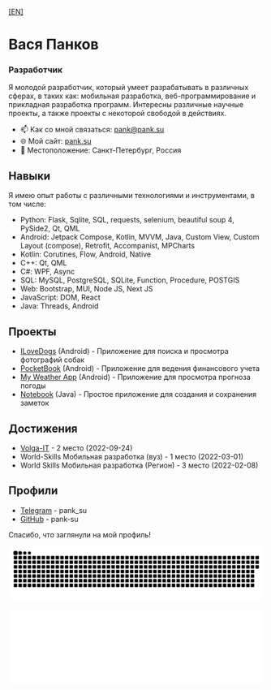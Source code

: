 [[EN]](README_en.md)

# Вася Панков

### Разработчик

Я молодой разработчик, который умеет разрабатывать в различных сферах, в таких как: мобильная разработка, веб-программирование и прикладная разработка программ. Интересны различные научные проекты, а также проекты с некоторой свободой в действиях.

- 📫 Как со мной связаться: [pank@pank.su](mailto:pank@pank.su)
- 🌐 Мой сайт: [pank.su](https://pank.su)
- 📍 Местоположение: Санкт-Петербург, Россия

## Навыки

Я имею опыт работы с различными технологиями и инструментами, в том числе:

- Python: Flask, Sqlite, SQL, requests, selenium, beautiful soup 4, PySide2, Qt, QML
- Android: Jetpack Compose, Kotlin, MVVM, Java, Custom View, Custom Layout (compose), Retrofit, Accompanist, MPCharts
- Kotlin: Corutines, Flow, Android, Native
- C++: Qt, QML
- C#: WPF, Async
- SQL: MySQL, PostgreSQL, SQLite, Function, Procedure, POSTGIS
- Web: Bootstrap, MUI, Node JS, Next JS
- JavaScript: DOM, React
- Java: Threads, Android

## Проекты

- [ILoveDogs](https://github.com/vasyas-training/ILoveDogs) (Android) - Приложение для поиска и просмотра фотографий собак
- [PocketBook](https://github.com/vasyas-training/PocketBook) (Android) - Приложение для ведения финансового учета
- [My Weather App](https://github.com/vasyas-training/My-Weather-App) (Android) - Приложение для просмотра прогноза погоды
- [Notebook](https://github.com/vasyas-training/Notebook) (Java) - Простое приложение для создания и сохранения заметок

## Достижения

- [Volga-IT](https://volga-it.org/) - 2 место (2022-09-24)
- World-Skills Мобильная разработка (вуз) - 1 место (2022-03-01)
- World Skills Мобильная разработка (Регион) - 3 место (2022-02-08)

## Профили

- [Telegram](https://t.me/pank_su) - pank_su
- [GitHub](https://github.com/pank-su) - pank-su

Спасибо, что заглянули на мой профиль!

![](https://raw.githubusercontent.com/pank-su/pank-su/output/github-contribution-grid-snake.svg)
<p align="center">
  <img src="/dist/metrics.classic.svg" alt="Language stats"  />
</p>
